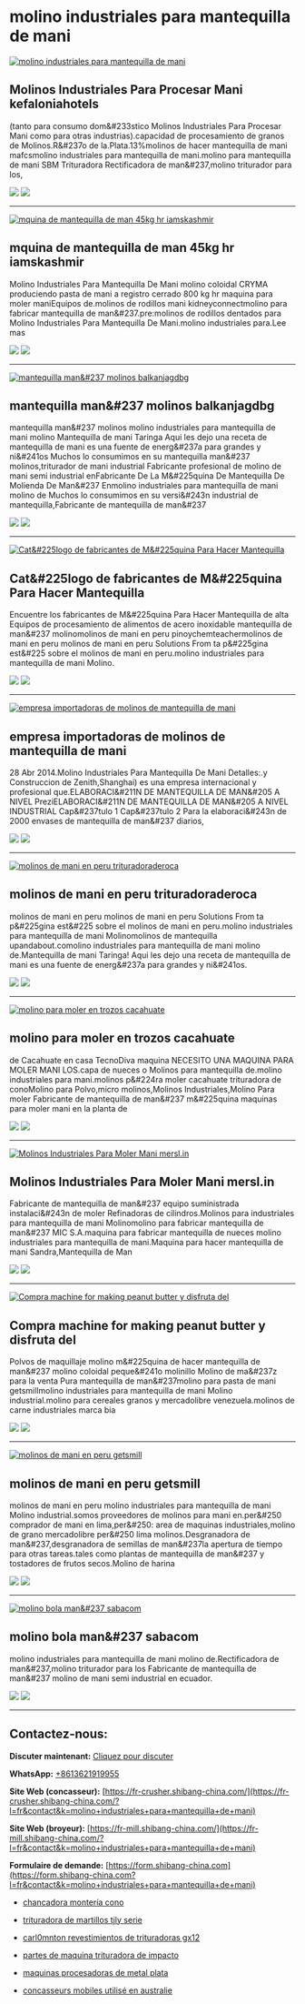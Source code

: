 # molino industriales para mantequilla de mani

<a href="https://swt.shibang-china.com/?l=fr&img&k=molino+industriales+para+mantequilla+de+mani" target="_blank">![molino industriales para mantequilla de mani](http://static.shibang-china.com/all-800x300/775.jpg)</a>

## Molinos Industriales Para Procesar Mani kefaloniahotels
(tanto para consumo dom&#233stico Molinos Industriales Para Procesar Mani como para otras industrias).capacidad de procesamiento de granos de Molinos.R&#237o de la.Plata.13%molinos de hacer mantequilla de mani mafcsmolino industriales para mantequilla de mani.molino para mantequilla de mani SBM Trituradora Rectificadora de man&#237,molino triturador para los,


<a href="https://whatsapp.shibangsoft.com/WhatsApp.php" target="_blank" title="WhatsApp">![](http://static.shibang-china.com/icon/whatsapp.png)</a> <a href="https://swt.shibang-china.com/?l=fr&icon&k=molino+industriales+para+mantequilla+de+mani" target="_blank">![](http://static.shibang-china.com/icon/chat-fr.png)</a>

---

<a href="https://swt.shibang-china.com/?l=fr&img&k=molino+industriales+para+mantequilla+de+mani" target="_blank">![mquina de mantequilla de man 45kg hr iamskashmir](http://static.shibang-china.com/all-800x300/1480.jpg)</a>

## mquina de mantequilla de man 45kg hr iamskashmir
Molino Industriales Para Mantequilla De Mani molino coloidal CRYMA produciendo pasta de mani a registro cerrado 800 kg hr maquina para moler maniEquipos de.molinos de rodillos mani kidneyconnectmolino para fabricar mantequilla de man&#237.pre:molinos de rodillos dentados para Molino Industriales Para Mantequilla De Mani.molino industriales para.Lee mas


<a href="https://whatsapp.shibangsoft.com/WhatsApp.php" target="_blank" title="WhatsApp">![](http://static.shibang-china.com/icon/whatsapp.png)</a> <a href="https://swt.shibang-china.com/?l=fr&icon&k=molino+industriales+para+mantequilla+de+mani" target="_blank">![](http://static.shibang-china.com/icon/chat-fr.png)</a>

---

<a href="https://swt.shibang-china.com/?l=fr&img&k=molino+industriales+para+mantequilla+de+mani" target="_blank">![mantequilla man&#237 molinos balkanjagdbg](http://static.shibang-china.com/all-800x300/1083.jpg)</a>

## mantequilla man&#237 molinos balkanjagdbg
mantequilla man&#237 molinos molino industriales para mantequilla de mani molino Mantequilla de mani Taringa Aqui les dejo una receta de mantequilla de mani es una fuente de energ&#237a para grandes y ni&#241os Muchos lo consumimos en su mantequilla man&#237 molinos,triturador de mani industrial Fabricante profesional de molino de mani semi industrial enFabricante De La M&#225quina De Mantequilla De Molienda De Man&#237 Enmolino industriales para mantequilla de mani molino de Muchos lo consumimos en su versi&#243n industrial de mantequilla,Fabricante de mantequilla de man&#237


<a href="https://whatsapp.shibangsoft.com/WhatsApp.php" target="_blank" title="WhatsApp">![](http://static.shibang-china.com/icon/whatsapp.png)</a> <a href="https://swt.shibang-china.com/?l=fr&icon&k=molino+industriales+para+mantequilla+de+mani" target="_blank">![](http://static.shibang-china.com/icon/chat-fr.png)</a>

---

<a href="https://swt.shibang-china.com/?l=fr&img&k=molino+industriales+para+mantequilla+de+mani" target="_blank">![Cat&#225logo de fabricantes de M&#225quina Para Hacer Mantequilla](http://static.shibang-china.com/all-800x300/1232.jpg)</a>

## Cat&#225logo de fabricantes de M&#225quina Para Hacer Mantequilla
Encuentre los fabricantes de M&#225quina Para Hacer Mantequilla de alta Equipos de procesamiento de alimentos de acero inoxidable mantequilla de man&#237 molinomolinos de mani en peru pinoychemteachermolinos de mani en peru molinos de mani en peru Solutions From ta p&#225gina est&#225 sobre el molinos de mani en peru.molino industriales para mantequilla de mani Molino.


<a href="https://whatsapp.shibangsoft.com/WhatsApp.php" target="_blank" title="WhatsApp">![](http://static.shibang-china.com/icon/whatsapp.png)</a> <a href="https://swt.shibang-china.com/?l=fr&icon&k=molino+industriales+para+mantequilla+de+mani" target="_blank">![](http://static.shibang-china.com/icon/chat-fr.png)</a>

---

<a href="https://swt.shibang-china.com/?l=fr&img&k=molino+industriales+para+mantequilla+de+mani" target="_blank">![empresa importadoras de molinos de mantequilla de mani](http://static.shibang-china.com/all-800x300/202.jpg)</a>

## empresa importadoras de molinos de mantequilla de mani
28 Abr 2014.Molino Industriales Para Mantequilla De Mani Detalles:.y Construccion de Zenith,Shanghai) es una empresa internacional y profesional que.ELABORACI&#211N DE MANTEQUILLA DE MAN&#205 A NIVEL PreziELABORACI&#211N DE MANTEQUILLA DE MAN&#205 A NIVEL INDUSTRIAL Cap&#237tulo 1 Cap&#237tulo 2 Para la elaboraci&#243n de 2000 envases de mantequilla de man&#237 diarios,


<a href="https://whatsapp.shibangsoft.com/WhatsApp.php" target="_blank" title="WhatsApp">![](http://static.shibang-china.com/icon/whatsapp.png)</a> <a href="https://swt.shibang-china.com/?l=fr&icon&k=molino+industriales+para+mantequilla+de+mani" target="_blank">![](http://static.shibang-china.com/icon/chat-fr.png)</a>

---

<a href="https://swt.shibang-china.com/?l=fr&img&k=molino+industriales+para+mantequilla+de+mani" target="_blank">![molinos de mani en peru trituradoraderoca](http://static.shibang-china.com/all-800x300/37.jpg)</a>

## molinos de mani en peru trituradoraderoca
molinos de mani en peru molinos de mani en peru Solutions From ta p&#225gina est&#225 sobre el molinos de mani en peru.molino industriales para mantequilla de mani Molinomolinos de mantequilla upandabout.comolino industriales para mantequilla de mani molino de.Mantequilla de mani Taringa! Aqui les dejo una receta de mantequilla de mani es una fuente de energ&#237a para grandes y ni&#241os.


<a href="https://whatsapp.shibangsoft.com/WhatsApp.php" target="_blank" title="WhatsApp">![](http://static.shibang-china.com/icon/whatsapp.png)</a> <a href="https://swt.shibang-china.com/?l=fr&icon&k=molino+industriales+para+mantequilla+de+mani" target="_blank">![](http://static.shibang-china.com/icon/chat-fr.png)</a>

---

<a href="https://swt.shibang-china.com/?l=fr&img&k=molino+industriales+para+mantequilla+de+mani" target="_blank">![molino para moler en trozos cacahuate](http://static.shibang-china.com/all-800x300/582.jpg)</a>

## molino para moler en trozos cacahuate
de Cacahuate en casa TecnoDiva maquina NECESITO UNA MAQUINA PARA MOLER MANI LOS.capa de nueces o Molinos para mantequilla de.molino industriales para mani.molinos p&#224ra moler cacahuate trituradora de conoMolino para Polvo,micro molinos,Molinos Industriales,Molino Para moler Fabricante de mantequilla de man&#237 m&#225quina maquinas para moler mani en la planta de


<a href="https://whatsapp.shibangsoft.com/WhatsApp.php" target="_blank" title="WhatsApp">![](http://static.shibang-china.com/icon/whatsapp.png)</a> <a href="https://swt.shibang-china.com/?l=fr&icon&k=molino+industriales+para+mantequilla+de+mani" target="_blank">![](http://static.shibang-china.com/icon/chat-fr.png)</a>

---

<a href="https://swt.shibang-china.com/?l=fr&img&k=molino+industriales+para+mantequilla+de+mani" target="_blank">![Molinos Industriales Para Moler Mani mersl.in](http://static.shibang-china.com/all-800x300/1084.jpg)</a>

## Molinos Industriales Para Moler Mani mersl.in
Fabricante de mantequilla de man&#237 equipo suministrada instalaci&#243n de moler Refinadoras de cilindros.Molinos para industriales para mantequilla de mani Molinomolino para fabricar mantequilla de man&#237 MIC S.A.maquina para fabricar mantequilla de nueces molino industriales para mantequilla de mani.Maquina para hacer mantequilla de mani Sandra,Mantequilla de Man


<a href="https://whatsapp.shibangsoft.com/WhatsApp.php" target="_blank" title="WhatsApp">![](http://static.shibang-china.com/icon/whatsapp.png)</a> <a href="https://swt.shibang-china.com/?l=fr&icon&k=molino+industriales+para+mantequilla+de+mani" target="_blank">![](http://static.shibang-china.com/icon/chat-fr.png)</a>

---

<a href="https://swt.shibang-china.com/?l=fr&img&k=molino+industriales+para+mantequilla+de+mani" target="_blank">![Compra machine for making peanut butter y disfruta del](http://static.shibang-china.com/all-800x300/56.jpg)</a>

## Compra machine for making peanut butter y disfruta del
Polvos de maquillaje molino m&#225quina de hacer mantequilla de man&#237 molino coloidal peque&#241o molinillo Molino de ma&#237z para la venta Pura mantequilla de man&#237molino para pasta de mani getsmillmolino industriales para mantequilla de mani Molino industrial.molino para cereales granos y mercadolibre venezuela.molinos de carne industriales marca bia


<a href="https://whatsapp.shibangsoft.com/WhatsApp.php" target="_blank" title="WhatsApp">![](http://static.shibang-china.com/icon/whatsapp.png)</a> <a href="https://swt.shibang-china.com/?l=fr&icon&k=molino+industriales+para+mantequilla+de+mani" target="_blank">![](http://static.shibang-china.com/icon/chat-fr.png)</a>

---

<a href="https://swt.shibang-china.com/?l=fr&img&k=molino+industriales+para+mantequilla+de+mani" target="_blank">![molinos de mani en peru getsmill](http://static.shibang-china.com/all-800x300/1392.jpg)</a>

## molinos de mani en peru getsmill
molinos de mani en peru molino industriales para mantequilla de mani Molino industrial.somos proveedores de molinos para mani en.per&#250 comprador de mani en lima,per&#250: area de maquinas industriales,molino de grano mercadolibre per&#250 lima molinos.Desgranadora de man&#237,desgranadora de semillas de man&#237la apertura de tiempo para otras tareas.tales como plantas de mantequilla de man&#237 y tostadores de frutos secos.Molino de harina


<a href="https://whatsapp.shibangsoft.com/WhatsApp.php" target="_blank" title="WhatsApp">![](http://static.shibang-china.com/icon/whatsapp.png)</a> <a href="https://swt.shibang-china.com/?l=fr&icon&k=molino+industriales+para+mantequilla+de+mani" target="_blank">![](http://static.shibang-china.com/icon/chat-fr.png)</a>

---

<a href="https://swt.shibang-china.com/?l=fr&img&k=molino+industriales+para+mantequilla+de+mani" target="_blank">![molino bola man&#237 sabacom](http://static.shibang-china.com/all-800x300/850.jpg)</a>

## molino bola man&#237 sabacom
molino industriales para mantequilla de mani molino de.Rectificadora de man&#237,molino triturador para los Fabricante de mantequilla de man&#237 molino de mani semi industrial en ecuador.

<a href="https://whatsapp.shibangsoft.com/WhatsApp.php" target="_blank" title="WhatsApp">![](http://static.shibang-china.com/icon/whatsapp.png)</a> <a href="https://swt.shibang-china.com/?l=fr&icon&k=molino+industriales+para+mantequilla+de+mani" target="_blank">![](http://static.shibang-china.com/icon/chat-fr.png)</a>

---
## Contactez-nous:

**Discuter maintenant:** [Cliquez pour discuter](https://swt.shibang-china.com?l=fr&contact&k=molino+industriales+para+mantequilla+de+mani)

**WhatsApp:**  [+8613621919955](https://whatsapp.shibangsoft.com/WhatsApp.php)

**Site Web (concasseur):** [https://fr-crusher.shibang-china.com/](https://fr-crusher.shibang-china.com/?l=fr&contact&k=molino+industriales+para+mantequilla+de+mani)

**Site Web (broyeur):** [https://fr-mill.shibang-china.com/](https://fr-mill.shibang-china.com/?l=fr&contact&k=molino+industriales+para+mantequilla+de+mani)

**Formulaire de demande:** [https://form.shibang-china.com](https://form.shibang-china.com?l=fr&contact&k=molino+industriales+para+mantequilla+de+mani)

* [chancadora montería cono](../64/chancadora%20monter%C3%ADa%20cono.md)

* [trituradora de martillos tjly serie](../63/trituradora%20de%20martillos%20tjly%20serie.md)

* [carl0mnton revestimientos de trituradoras gx12](../62/carl0mnton%20revestimientos%20de%20trituradoras%20gx12.md)

* [partes de maquina trituradora de impacto](../63/partes%20de%20maquina%20trituradora%20de%20impacto.md)

* [maquinas procesadoras de metal plata](../65/maquinas%20procesadoras%20de%20metal%20plata.md)

* [concasseurs mobiles utilisé en australie](../61/concasseurs%20mobiles%20utilis%C3%A9%20en%20australie.md)